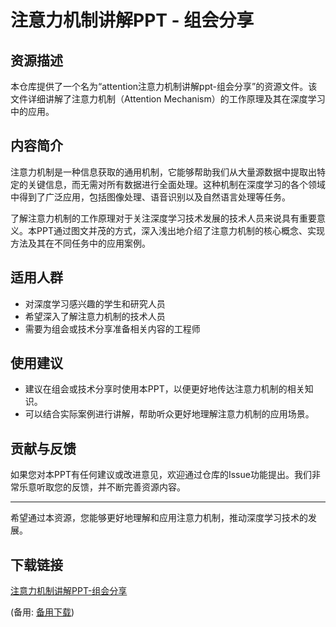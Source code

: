 # 注意力机制讲解PPT - 组会分享

## 资源描述

本仓库提供了一个名为“attention注意力机制讲解ppt-组会分享”的资源文件。该文件详细讲解了注意力机制（Attention Mechanism）的工作原理及其在深度学习中的应用。

## 内容简介

注意力机制是一种信息获取的通用机制，它能够帮助我们从大量源数据中提取出特定的关键信息，而无需对所有数据进行全面处理。这种机制在深度学习的各个领域中得到了广泛应用，包括图像处理、语音识别以及自然语言处理等任务。

了解注意力机制的工作原理对于关注深度学习技术发展的技术人员来说具有重要意义。本PPT通过图文并茂的方式，深入浅出地介绍了注意力机制的核心概念、实现方法及其在不同任务中的应用案例。

## 适用人群

- 对深度学习感兴趣的学生和研究人员
- 希望深入了解注意力机制的技术人员
- 需要为组会或技术分享准备相关内容的工程师

## 使用建议

- 建议在组会或技术分享时使用本PPT，以便更好地传达注意力机制的相关知识。
- 可以结合实际案例进行讲解，帮助听众更好地理解注意力机制的应用场景。

## 贡献与反馈

如果您对本PPT有任何建议或改进意见，欢迎通过仓库的Issue功能提出。我们非常乐意听取您的反馈，并不断完善资源内容。

---

希望通过本资源，您能够更好地理解和应用注意力机制，推动深度学习技术的发展。

## 下载链接
[注意力机制讲解PPT-组会分享](https://pan.quark.cn/s/d68bfc1ce6b2) 

(备用: [备用下载](https://pan.baidu.com/s/1843ZvZ6qNiBh0Zm48nARsg?pwd=1234))
